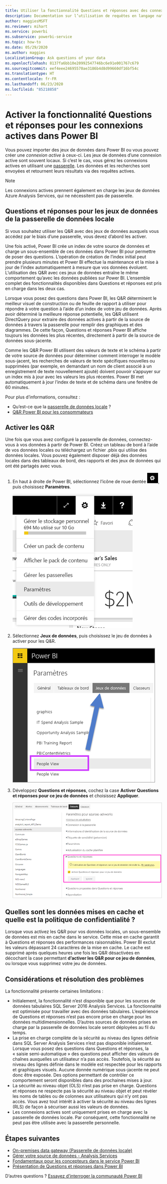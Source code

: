 ```yaml
---
title: Utiliser la fonctionnalité Questions et réponses avec des connexions actives dans Power BI
description: Documentation sur l’utilisation de requêtes en langage naturel dans Questions et réponses Power BI avec des connexions actives vers des données Analysis Services et la passerelle de données locale.
author: maggiesMSFT
ms.reviewer: mihart
ms.service: powerbi
ms.subservice: powerbi-service
ms.topic: how-to
ms.date: 05/29/2020
ms.author: maggies
LocalizationGroup: Ask questions of your data
ms.openlocfilehash: 8137fa6bb10e20992547746bc6e91e001767c679
ms.sourcegitcommit: eef4eee24695570ae3186b4d8d99660df16bf54c
ms.translationtype: HT
ms.contentlocale: fr-FR
ms.lasthandoff: 06/23/2020
ms.locfileid: "85218858"
---
```

# <a name="enable-qa-for-live-connections-in-power-bi"></a>Activer la fonctionnalité Questions et réponses pour les connexions actives dans Power BI

Vous pouvez importer des jeux de données dans Power BI ou vous pouvez créer une *connexion active* à ceux-ci. Les jeux de données d’une connexion active sont souvent locaux. Si c’est le cas, vous gérez les connexions actives en utilisant une [passerelle](../connect-data/service-gateway-onprem.md). Les données et les recherches sont envoyées et retournent leurs résultats via des requêtes actives.

> [!NOTE]
> Les connexions actives prennent également en charge les jeux de données Azure Analysis Services, qui ne nécessitent pas de passerelle.

## <a name="qa-for-on-premises-data-gateway-datasets"></a>Questions et réponses pour les jeux de données de la passerelle de données locale
Si vous souhaitez utiliser les Q&R avec des jeux de données auxquels vous accédez par le biais d’une passerelle, vous devez d’abord les activer.

Une fois activé, Power BI crée un index de votre source de données et charge un sous-ensemble de ces données dans Power BI pour permettre de poser des questions. L’opération de création de l’index initial peut prendre plusieurs minutes et Power BI effectue la maintenance et la mise à jour de l’index automatiquement à mesure que vos données évoluent. L’utilisation des Q&R avec ces jeux de données entraîne le même comportement qu’avec les données publiées sur Power BI. L’ensemble complet des fonctionnalités disponibles dans Questions et réponses est pris en charge dans les deux cas.

Lorsque vous posez des questions dans Power BI, les Q&R déterminent le meilleur visuel de construction ou de feuille de rapport à utiliser pour répondre à votre question à l’aide d’un index de votre jeu de données. Après avoir déterminé la meilleure réponse potentielle, les Q&R utilisent DirectQuery pour extraire des données actives à partir de la source de données à travers la passerelle pour remplir des graphiques et des diagrammes. De cette façon, Questions et réponses Power BI affiche toujours les données les plus récentes, directement à partir de la source de données sous-jacente.

Comme les Q&R Power BI utilisent des valeurs de texte et le schéma à partir de votre source de données pour déterminer comment interroger le modèle sous-jacent, les recherches de valeurs de texte spécifiques nouvelles ou supprimées (par exemple, en demandant un nom de client associé à un enregistrement de texte nouvellement ajouté) doivent pouvoir s’appuyer sur un index mis à jour avec les valeurs les plus récentes. Power BI met automatiquement à jour l’index de texte et de schéma dans une fenêtre de 60 minutes.

Pour plus d’informations, consultez :

* Qu’est-ce que la [passerelle de données locale](../connect-data/service-gateway-onprem.md) ?
* [Q&R Power BI pour les consommateurs](../consumer/end-user-q-and-a.md)

## <a name="enable-qa"></a>Activer les Q&R
Une fois que vous avez configuré la passerelle de données, connectez-vous à vos données à partir de Power BI.  Créez un tableau de bord à l’aide de vos données locales ou téléchargez un fichier .pbix qui utilise des données locales.  Vous pouvez également disposer déjà des données locales dans des tableaux de bord, des rapports et des jeux de données qui ont été partagés avec vous.

1. En haut à droite de Power BI, sélectionnez l’icône de roue dentée ![icône d’engrenage](media/service-q-and-a-direct-query/power-bi-cog.png), puis choisissez **Paramètres**.
   
   ![menu Paramètres](media/service-q-and-a-direct-query/powerbi-settings.png)
2. Sélectionnez **Jeux de données**, puis choisissez le jeu de données à activer pour les Q&R.
   
   ![écran Jeux de données du menu Paramètres](media/service-q-and-a-direct-query/power-bi-q-and-a-settings.png)
3. Développez **Questions et réponses**, cochez la case **Activer Questions et réponses pour ce jeu de données** et choisissez **Appliquer**.
   
    ![Zone Questions et réponses développée](media/service-q-and-a-direct-query/power-bi-qna-dataset-direct-query.png)

## <a name="what-data-is-cached-and-how-is-privacy-protected"></a>Quelles sont les données mises en cache et quelle est la politique de confidentialité ?
Lorsque vous activez les Q&R pour vos données locales, un sous-ensemble de données est mis en cache dans le service. Cette mise en cache garantit à Questions et réponses des performances raisonnables. Power BI exclut les valeurs dépassant 24 caractères de la mise en cache. Le cache est supprimé après quelques heures une fois les Q&R désactivées en décochant la case permettant **d’activer les Q&R pour ce jeu de données**, ou lorsque vous supprimez votre jeu de données.

## <a name="considerations-and-troubleshooting"></a>Considérations et résolution des problèmes
La fonctionnalité présente certaines limitations :

* Initialement, la fonctionnalité n’est disponible que pour les sources de données tabulaires SQL Server 2016 Analysis Services. La fonctionnalité est optimisée pour travailler avec des données tabulaires. L’expérience de Questions et réponses n’est pas encore prise en charge pour les données multidimensionnelles. D’autres sources de données prises en charge par la passerelle de données locale seront déployées au fil du temps.
* La prise en charge complète de la sécurité au niveau des lignes définie dans SQL Server Analysis Services n’est pas disponible initialement. Lorsque vous posez des questions dans Questions et réponses, la « saisie semi-automatique » des questions peut afficher des valeurs de chaînes auxquelles un utilisateur n’a pas accès. Toutefois, la sécurité au niveau des lignes définie dans le modèle est respectée pour les rapports et graphiques visuels. Aucune donnée numérique sous-jacente ne peut donc être exposée. Des options permettant de contrôler ce comportement seront disponibles dans des prochaines mises à jour.
* La sécurité au niveau objet (OLS) n’est pas prise en charge. Questions et réponses ne respecte pas la sécurité au niveau objet et peut révéler les noms de tables ou de colonnes aux utilisateurs qui n’y ont pas accès. Vous avez tout intérêt à activer la sécurité au niveau des lignes (RLS) de façon à sécuriser aussi les valeurs de données. 
* Les connexions actives sont uniquement prises en charge avec la passerelle de données locale. Par conséquent, cette fonctionnalité ne peut pas être utilisée avec la passerelle personnelle.

## <a name="next-steps"></a>Étapes suivantes

- [On-premises data gateway (Passerelle de données locale)](../connect-data/service-gateway-onprem.md)  
- [Gérer votre source de données - Analysis Services](../connect-data/service-gateway-enterprise-manage-ssas.md)  
- [Fondamentaux pour les concepteurs dans le service Power BI](../fundamentals/service-basic-concepts.md)  
- [Présentation de Questions et réponses dans Power BI](../consumer/end-user-q-and-a.md)  

D’autres questions ? [Essayez d’interroger la communauté Power BI](https://community.powerbi.com/)
